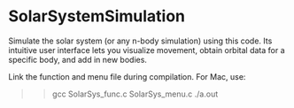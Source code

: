 # SolarSystemSimulation
Simulate the solar system (or any n-body simulation) using this code. Its intuitive user interface lets you visualize movement, obtain orbital data for a specific body, and add in new bodies.

Link the function and menu file during compilation. For Mac, use: 

>> gcc SolarSys_func.c SolarSys_menu.c
>> ./a.out

